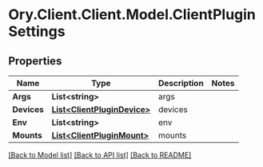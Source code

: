 # Ory.Client.Client.Model.ClientPluginSettings

## Properties

Name | Type | Description | Notes
------------ | ------------- | ------------- | -------------
**Args** | **List&lt;string&gt;** | args | 
**Devices** | [**List&lt;ClientPluginDevice&gt;**](ClientPluginDevice.md) | devices | 
**Env** | **List&lt;string&gt;** | env | 
**Mounts** | [**List&lt;ClientPluginMount&gt;**](ClientPluginMount.md) | mounts | 

[[Back to Model list]](../README.md#documentation-for-models) [[Back to API list]](../README.md#documentation-for-api-endpoints) [[Back to README]](../README.md)

